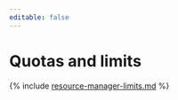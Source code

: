 ```yaml
---
editable: false
---
```

# Quotas and limits

{% include [resource-manager-limits.md](../../_includes/resource-manager-limits.md) %}

